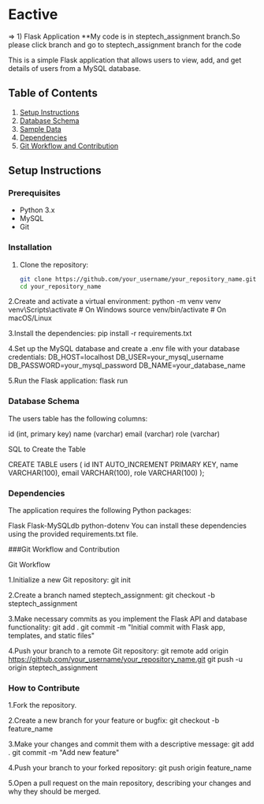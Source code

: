 # Eactive
=> 1) Flask Application
**My code is in steptech_assignment branch.So please click branch and go to steptech_assignment branch for the code 

This is a simple Flask application that allows users to view, add, and get details of users from a MySQL database.

## Table of Contents

1. [Setup Instructions](#setup-instructions)
2. [Database Schema](#database-schema)
3. [Sample Data](#sample-data)
4. [Dependencies](#dependencies)
5. [Git Workflow and Contribution](#git-workflow-and-contribution)

## Setup Instructions

### Prerequisites

- Python 3.x
- MySQL
- Git

### Installation

1. Clone the repository:

   ```bash
   git clone https://github.com/your_username/your_repository_name.git
   cd your_repository_name
   

2.Create and activate a virtual environment:
    python -m venv venv
    venv\Scripts\activate  # On Windows
    source venv/bin/activate  # On macOS/Linux

3.Install the dependencies:
    pip install -r requirements.txt

4.Set up the MySQL database and create a .env file with your database credentials:
    DB_HOST=localhost
    DB_USER=your_mysql_username
    DB_PASSWORD=your_mysql_password
    DB_NAME=your_database_name

5.Run the Flask application:
    flask run
    


### Database Schema

The users table has the following columns:

id (int, primary key)
name (varchar)
email (varchar)
role (varchar)

SQL to Create the Table

CREATE TABLE users (
    id INT AUTO_INCREMENT PRIMARY KEY,
    name VARCHAR(100),
    email VARCHAR(100),
    role VARCHAR(100)
);


### Dependencies

The application requires the following Python packages:


Flask
Flask-MySQLdb
python-dotenv
You can install these dependencies using the provided requirements.txt file.


###Git Workflow and Contribution


Git Workflow

1.Initialize a new Git repository:
    git init
    
2.Create a branch named steptech_assignment:
    git checkout -b steptech_assignment
    
3.Make necessary commits as you implement the Flask API and database functionality:
    git add .
    git commit -m "Initial commit with Flask app, templates, and static files"
    
4.Push your branch to a remote Git repository:
    git remote add origin https://github.com/your_username/your_repository_name.git
    git push -u origin steptech_assignment


### How to Contribute

1.Fork the repository.

2.Create a new branch for your feature or bugfix:
    git checkout -b feature_name
    
3.Make your changes and commit them with a descriptive message:
    git add .
    git commit -m "Add new feature"
    
4.Push your branch to your forked repository:
    git push origin feature_name
    
5.Open a pull request on the main repository, describing your changes and why they should be merged.



